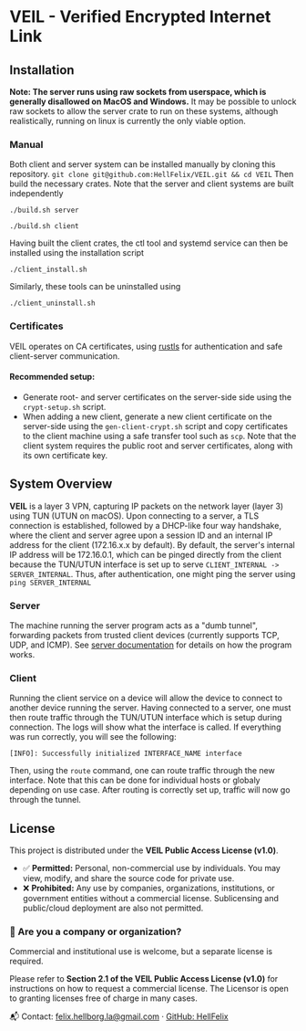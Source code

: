 # VEIL - Verified Encrypted Internet Link

## Installation
**Note: The server runs using raw sockets from userspace, which is generally disallowed on MacOS and Windows.** 
It may be possible to unlock raw sockets to allow the server crate to run on these systems, although realistically, 
running on linux is currently the only viable option.

### Manual
Both client and server system can be installed manually by cloning this repository.
``git clone git@github.com:HellFelix/VEIL.git && cd VEIL``
Then build the necessary crates. Note that the server and client systems are built independently
```
./build.sh server
```
```
./build.sh client
```
Having built the client crates, the ctl tool and systemd service can then be installed using the installation script
```
./client_install.sh
```
Similarly, these tools can be uninstalled using
```
./client_uninstall.sh
```

### Certificates
VEIL operates on CA certificates, using [rustls](https://crates.io/crates/rustls) for authentication and safe
client-server communication.

#### Recommended setup:
- Generate root- and server certificates on the server-side side using the `crypt-setup.sh` script.
- When adding a new client, generate a new client certificate on the server-side using the `gen-client-crypt.sh` 
script and copy certificates to the client machine using a safe transfer tool such as `scp`. Note that the client
system requires the public root and server certificates, along with its own certificate key.

## System Overview
**VEIL** is a layer 3 VPN, capturing IP packets on the network layer (layer 3) using TUN (UTUN on macOS). 
Upon connecting to a server, a TLS connection is established, followed by a DHCP-like four way handshake, where
the client and server agree upon a session ID and an internal IP address for the client (172.16.x.x by default). By default,
the server's internal IP address will be 172.16.0.1, which can be pinged directly from the client because the TUN/UTUN interface
is set up to serve `CLIENT_INTERNAL -> SERVER_INTERNAL`. Thus, after authentication, one might ping the server using
```ping SERVER_INTERNAL```

### Server
The machine running the server program acts as a "dumb tunnel", forwarding packets from trusted client devices (currently supports
TCP, UDP, and ICMP). See [server documentation](./server/README.md) for details on how the program works.

### Client
Running the client service on a device will allow the device to connect to another device running the server. Having connected
to a server, one must then route traffic through the TUN/UTUN interface which is setup during connection. The logs will 
show what the interface is called. If everything was run correctly, you will see the following:
```
[INFO]: Successfully initialized INTERFACE_NAME interface
```

Then, using the `route` command, one can route traffic through the new interface. Note that this can be done for individual 
hosts or globaly depending on use case.
After routing is correctly set up, traffic will now go through the tunnel.

## License

This project is distributed under the **VEIL Public Access License (v1.0)**.

- ✅ **Permitted:** Personal, non-commercial use by individuals. You may view, modify, and share the source code for private use.
- ❌ **Prohibited:** Any use by companies, organizations, institutions, or government entities without a commercial license. Sublicensing and public/cloud deployment are also not permitted.

### 🏢 Are you a company or organization?

Commercial and institutional use is welcome, but a separate license is required.

Please refer to **Section 2.1 of the VEIL Public Access License (v1.0)** for instructions on how to request a commercial license. The Licensor is open to granting licenses free of charge in many cases.

📬 Contact: [felix.hellborg.la@gmail.com](mailto:felix.hellborg.la@gmail.com) · [GitHub: HellFelix](https://github.com/HellFelix)
